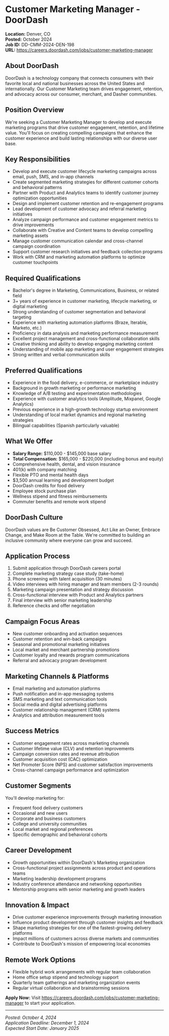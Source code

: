 # Customer Marketing Manager - DoorDash
**Location:** Denver, CO  
**Posted:** October 2024  
**Job ID:** DD-CMM-2024-DEN-198  
**URL:** https://careers.doordash.com/jobs/customer-marketing-manager

## About DoorDash
DoorDash is a technology company that connects consumers with their favorite local and national businesses across the United States and internationally. Our Customer Marketing team drives engagement, retention, and advocacy across our consumer, merchant, and Dasher communities.

## Position Overview
We're seeking a Customer Marketing Manager to develop and execute marketing programs that drive customer engagement, retention, and lifetime value. You'll focus on creating compelling campaigns that enhance the customer experience and build lasting relationships with our diverse user base.

## Key Responsibilities
- Develop and execute customer lifecycle marketing campaigns across email, push, SMS, and in-app channels
- Create segmented marketing strategies for different customer cohorts and behavioral patterns
- Partner with Product and Analytics teams to identify customer journey optimization opportunities
- Design and implement customer retention and re-engagement programs
- Lead development of customer advocacy and referral marketing initiatives
- Analyze campaign performance and customer engagement metrics to drive improvements
- Collaborate with Creative and Content teams to develop compelling marketing assets
- Manage customer communication calendar and cross-channel campaign coordination
- Support customer research initiatives and feedback collection programs
- Work with CRM and marketing automation platforms to optimize customer touchpoints

## Required Qualifications
- Bachelor's degree in Marketing, Communications, Business, or related field
- 3+ years of experience in customer marketing, lifecycle marketing, or digital marketing
- Strong understanding of customer segmentation and behavioral targeting
- Experience with marketing automation platforms (Braze, Iterable, Marketo, etc.)
- Proficiency in data analysis and marketing performance measurement
- Excellent project management and cross-functional collaboration skills
- Creative thinking and ability to develop engaging marketing content
- Understanding of mobile app marketing and user engagement strategies
- Strong written and verbal communication skills

## Preferred Qualifications
- Experience in the food delivery, e-commerce, or marketplace industry
- Background in growth marketing or performance marketing
- Knowledge of A/B testing and experimentation methodologies
- Experience with customer analytics tools (Amplitude, Mixpanel, Google Analytics)
- Previous experience in a high-growth technology startup environment
- Understanding of local market dynamics and regional marketing strategies
- Bilingual capabilities (Spanish particularly valuable)

## What We Offer
- **Salary Range:** $110,000 - $145,000 base salary
- **Total Compensation:** $165,000 - $220,000 (including bonus and equity)
- Comprehensive health, dental, and vision insurance
- 401(k) with company matching
- Flexible PTO and mental health days
- $3,500 annual learning and development budget
- DoorDash credits for food delivery
- Employee stock purchase plan
- Wellness stipend and fitness reimbursements
- Commuter benefits and remote work stipend

## DoorDash Culture
DoorDash values are Be Customer Obsessed, Act Like an Owner, Embrace Change, and Make Room at the Table. We're committed to building an inclusive community where everyone can grow and succeed.

## Application Process
1. Submit application through DoorDash careers portal
2. Complete marketing strategy case study (take-home)
3. Phone screening with talent acquisition (30 minutes)
4. Video interviews with hiring manager and team members (2-3 rounds)
5. Marketing campaign presentation and strategy discussion
6. Cross-functional interview with Product and Analytics partners
7. Final interview with senior marketing leadership
8. Reference checks and offer negotiation

## Campaign Focus Areas
- New customer onboarding and activation sequences
- Customer retention and win-back campaigns
- Seasonal and promotional marketing initiatives
- Local market and merchant partnership promotions
- Customer loyalty and rewards program communications
- Referral and advocacy program development

## Marketing Channels & Platforms
- Email marketing and automation platforms
- Push notification and in-app messaging systems
- SMS marketing and text communication tools
- Social media and digital advertising platforms
- Customer relationship management (CRM) systems
- Analytics and attribution measurement tools

## Success Metrics
- Customer engagement rates across marketing channels
- Customer lifetime value (CLV) and retention improvements
- Campaign conversion rates and revenue attribution
- Customer acquisition cost (CAC) optimization
- Net Promoter Score (NPS) and customer satisfaction improvements
- Cross-channel campaign performance and optimization

## Customer Segments
You'll develop marketing for:
- Frequent food delivery customers
- Occasional and new users
- Corporate and business customers
- College and university communities
- Local market and regional preferences
- Specific demographic and behavioral cohorts

## Career Development
- Growth opportunities within DoorDash's Marketing organization
- Cross-functional project assignments across product and operations teams
- Marketing leadership development programs
- Industry conference attendance and networking opportunities
- Mentorship programs with senior marketing and growth leaders

## Innovation & Impact
- Drive customer experience improvements through marketing innovation
- Influence product development through customer insights and feedback
- Shape marketing strategies for one of the fastest-growing delivery platforms
- Impact millions of customers across diverse markets and communities
- Contribute to DoorDash's mission of empowering local economies

## Remote Work Options
- Flexible hybrid work arrangements with regular team collaboration
- Home office setup stipend and technology support
- Quarterly team gatherings and marketing organization events
- Regular virtual collaboration and brainstorming sessions

**Apply Now:** Visit https://careers.doordash.com/jobs/customer-marketing-manager to start your application.

---
*Posted: October 4, 2024*  
*Application Deadline: December 1, 2024*  
*Expected Start Date: January 2025*